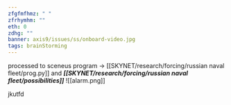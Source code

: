 ```yaml
---
zfgfmfhmz: " "
zfrhymhm: ""
eth: 0
zdhg: ""
banner: axis9/issues/ss/onboard-video.jpg
tags: brainStorming
---
```



processed to sceneus program 	-> [[SKYNET/research/forcing/russian naval fleet/prog.py]] and 		***[[SKYNET/research/forcing/russian naval fleet/possibilities]]*** ![[alarm.png]]

jkutfd



	

	


